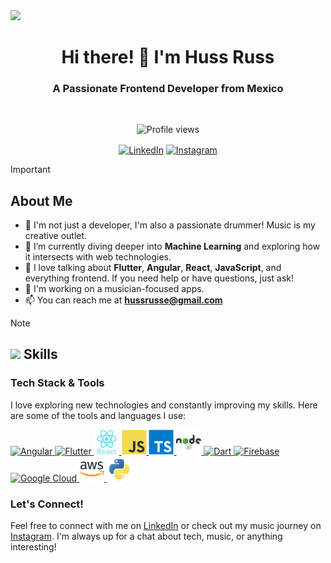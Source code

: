 <img src="https://user-images.githubusercontent.com/73097560/115834477-dbab4500-a447-11eb-908a-139a6edaec5c.gif">

</br>

<h1 align="center">Hi there! 👋 I'm Huss Russ</h1>
<h3 align="center">A Passionate Frontend Developer from Mexico</h3>
</br>

<p align="center"> <img src="https://komarev.com/ghpvc/?username=hussruss&label=Profile%20views&color=0e75b6&style=flat" alt="Profile views" /> </p>

<p align="center">
  <a href="https://linkedin.com/in/hussrusse" target="blank"><img align="center" src="https://img.shields.io/badge/LinkedIn-0e76a8?style=for-the-badge&logo=linkedin&logoColor=white" alt="LinkedIn" /></a>
  <a href="https://instagram.com/hussrussdrums" target="blank"><img align="center" src="https://img.shields.io/badge/Instagram-E4405F?style=for-the-badge&logo=instagram&logoColor=white" alt="Instagram" /></a>
</p>

> [!IMPORTANT]
> ## About Me
> - 🎸 I'm not just a developer, I'm also a passionate drummer! Music is my creative outlet.
> - 🌱 I’m currently diving deeper into **Machine Learning** and exploring how it intersects with web technologies.
> - 💬 I love talking about **Flutter**, **Angular**, **React**, **JavaScript**, and everything frontend. If you need help or have questions, just ask!
> - 🚀 I'm working on a musician-focused apps.
> - 📫 You can reach me at **hussrusse@gmail.com**
> 

>[!NOTE]
> ## <img src="https://media2.giphy.com/media/QssGEmpkyEOhBCb7e1/giphy.gif?cid=ecf05e47a0n3gi1bfqntqmob8g9aid1oyj2wr3ds3mg700bl&rid=giphy.gif" width ="25"><b> Skills</b>
> ### Tech Stack & Tools
> I love exploring new technologies and constantly improving my skills. Here are some of the tools and languages I use:
>
> <p align="left">
>  <a href="https://angular.io" target="_blank" rel="noreferrer"> <img src="https://angular.io/assets/images/logos/angular/angular.svg" alt="Angular" width="40" height="40"/> </a>
>  <a href="https://flutter.dev" target="_blank" rel="noreferrer"> <img src="https://www.vectorlogo.zone/logos/flutterio/flutterio-icon.svg" alt="Flutter" width="40" height="40"/> </a>
>  <a href="https://reactjs.org/" target="_blank" rel="noreferrer"> <img src="https://raw.githubusercontent.com/devicons/devicon/master/icons/react/react-original-wordmark.svg" alt="React" width="40" height="40"/> </a>
>  <a href="https://developer.mozilla.org/en-US/docs/Web/JavaScript" target="_blank" rel="noreferrer"> <img src="https://raw.githubusercontent.com/devicons/devicon/master/icons/javascript/javascript-original.svg" alt="JavaScript" width="40" height="40"/> </a>
>  <a href="https://www.typescriptlang.org/" target="_blank" rel="noreferrer"> <img src="https://raw.githubusercontent.com/devicons/devicon/master/icons/typescript/typescript-original.svg" alt="TypeScript" width="40" height="40"/> </a>
>  <a href="https://nodejs.org" target="_blank" rel="noreferrer"> <img src="https://raw.githubusercontent.com/devicons/devicon/master/icons/nodejs/nodejs-original-wordmark.svg" alt="Node.js" width="40" height="40"/> </a>
>  <a href="https://dart.dev" target="_blank" rel="noreferrer"> <img src="https://www.vectorlogo.zone/logos/dartlang/dartlang-icon.svg" alt="Dart" width="40" height="40"/> </a>
>  <a href="https://firebase.google.com/" target="_blank" rel="noreferrer"> <img src="https://www.vectorlogo.zone/logos/firebase/firebase-icon.svg" alt="Firebase" width="40" height="40"/> </a>
>  <a href="https://cloud.google.com" target="_blank" rel="noreferrer"> <img src="https://www.vectorlogo.zone/logos/google_cloud/google_cloud-icon.svg" alt="Google Cloud" width="40" height="40"/> </a>
>  <a href="https://aws.amazon.com" target="_blank" rel="noreferrer"> <img src="https://raw.githubusercontent.com/devicons/devicon/master/icons/amazonwebservices/amazonwebservices-original-wordmark.svg" alt="AWS" width="40" height="40"/> </a>
>  <a href="https://www.python.org" target="_blank" rel="noreferrer"> <img src="https://raw.githubusercontent.com/devicons/devicon/master/icons/python/python-original.svg" alt="Python" width="40" height="40"/> </a>
></p>
>


### Let's Connect!
Feel free to connect with me on [LinkedIn](https://linkedin.com/in/hussrusse) or check out my music journey on [Instagram](https://instagram.com/hussrussdrums). I'm always up for a chat about tech, music, or anything interesting!